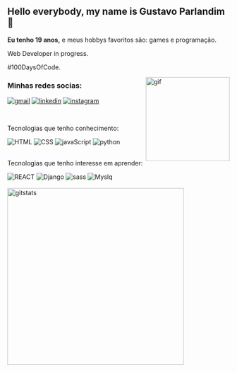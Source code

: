 ## Hello everybody, my name is Gustavo Parlandim 👋
<p><strong>Eu tenho 19 anos,</strong> e meus hobbys favoritos são: games e programação.</p>
<p>Web Developer in progress.</p>
<p>#100DaysOfCode.</p>
<img src="https://c.tenor.com/whgQwNlVvNkAAAAi/xero-code.gif" alt="gif" widht="250px" height="190px" align="right">

### Minhas redes socias: 

[![gmail](https://img.shields.io/badge/Gmail-D14836?style=for-the-badge&logo=gmail&logoColor=white)](<mailto:gustavo.parlandim@gmail.com>)
[![linkedin](https://img.shields.io/badge/LinkedIn-0077B5?style=for-the-badge&logo=linkedin&logoColor=white
)](https://www.linkedin.com/in/gustavoparlandim/)
[![instagram](https://img.shields.io/badge/Instagram-E4405F?style=for-the-badge&logo=instagram&logoColor=white
)](https://www.instagram.com/parlandim_dev/)


<br>

<div height="300px">
  <p>Tecnologias que tenho conhecimento:</p>
  <img src="https://img.shields.io/badge/HTML5-E34F26?style=for-the-badge&logo=html5&logoColor=white" alt="HTML">
  <img src="https://img.shields.io/badge/CSS3-1572B6?style=for-the-badge&logo=css3&logoColor=white" alt="CSS">
  <img src="https://img.shields.io/badge/JavaScript-F7DF1E?style=for-the-badge&logo=javascript&logoColor=black"                 alt="javaScript">
  <img src="https://img.shields.io/badge/Python-14354C?style=for-the-badge&logo=python&logoColor=black" alt="python">
</div>

<br>

<div>
  <p>Tecnologias que tenho interesse em aprender:</p>
  <img src="https://img.shields.io/badge/React-20232A?style=for-the-badge&logo=react&logoColor=61DAFB" alt="REACT">
  <img src="https://img.shields.io/badge/Django-092E20?style=for-the-badge&logo=django&logoColor=white" alt="Django">
  <img src="https://img.shields.io/badge/Sass-CC6699?style=for-the-badge&logo=sass&logoColor=white"                 alt="sass">
  <img src="https://img.shields.io/badge/MySQL-00000F?style=for-the-badge&logo=mysql&logoColor=white" alt="Myslq">
</div>

<br>
<div>                       
    <img  width="400px" src="https://github-readme-stats.vercel.app/api/top-langs/?username=Gu-Parlandim&layout=compact" alt="gitstats"
</div>




